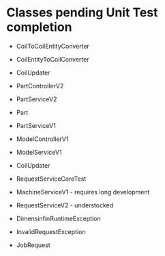 # Classes pending Unit Test completion
* CoilToCoilEntityConverter
* CoilEntityToCoilConverter
* CoilUpdater
* PartControllerV2
* PartServiceV2
* Part
* PartServiceV1
* ModelControllerV1
* ModelServiceV1
* CoilUpdater

* RequestServiceCoreTest
* MachineServiceV1 - requires long development
* RequestServiceV2 - understocked


* DimensinfinRuntimeException
* InvalidRequestException
* JobRequest
